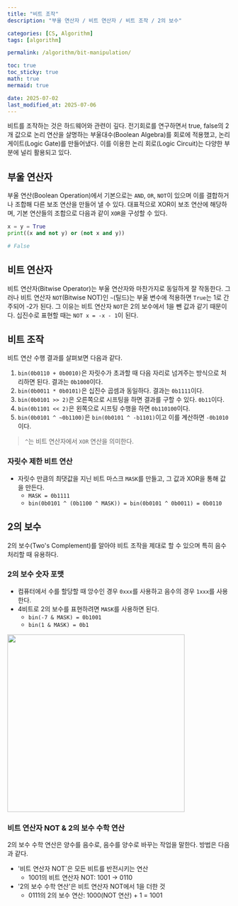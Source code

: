 ```yaml
---
title: "비트 조작"
description: "부울 연산자 / 비트 연산자 / 비트 조작 / 2의 보수"

categories: [CS, Algorithm]
tags: [algorithm]

permalink: /algorithm/bit-manipulation/

toc: true
toc_sticky: true
math: true
mermaid: true

date: 2025-07-02
last_modified_at: 2025-07-06
---
```


비트를 조작하는 것은 하드웨어와 관련이 깊다. 전기회로를 연구하면서 true, false의 2개 값으로 논리 연산을 살명하는 부울대수(Boolean Algebra)를 회로에 적용했고, 논리 게이트(Logic Gate)를 만들어냈다. 이를 이용한 논리 회로(Logic Circuit)는  다양한 부분에 널리 활용되고 있다.

## 부울 연산자

부울 연산(Boolean Operation)에서 기본으로는 `AND`, `OR`, `NOT`이 있으며 이를 결합하거나 조합해 다른 보조 연산을 만들어 낼 수 있다. 대표적으로 XOR이 보조 연산에 해당하며, 기본 연산들의 조합으로 다음과 같이 `XOR`을 구성할 수 있다.

```python
x = y = True
print((x and not y) or (not x and y))

# False
```

## 비트 연산자

비트 연산자(Bitwise Operator)는 부울 연산자와 마찬가지로 동일하게 잘 작동한다. 그러나 비트 연산자 `NOT`(Bitwise NOT)인 `~`(틸드)는 부울 변수에 적용하면 `True`는 1로 간주되어 -2가 된다. 그 이유는 비트 연산자 `NOT`은 2의 보수에서 1을 뺀 값과 같기 때문이다. 십진수로 표현할 때는 `NOT x = -x - 1`이 된다. 

## 비트 조작

비트 연산 수행 결과를 살펴보면 다음과 같다.

1. `bin(0b0110 + 0b0010)`은 자릿수가 초과할 때 다음 자리로 넘겨주는 방식으로 처리하면 된다. 결과는 `0b1000`이다.
2. `bin(0b0011 * 0b0101)`은 십진수 곱셈과 동일하다. 결과는 `0b1111`이다.
3. `bin(0b0101 >> 2)`은 오른쪽으로 시프팅을 하면 결과를 구할 수 있다. `0b11`이다.
4. `bin(0b1101 << 2)`은 왼쪽으로 시프팅 수행을 하면 `0b110100`이다.
5. `bin(0b0101 ^ ~0b1100)`은 `bin(0b0101 ^ -b1101)`이고 이를 계산하면 `-0b1010`이다.

> `^`는 비트 연산자에서 `XOR` 연산을 의미한다.

### 자릿수 제한 비트 연산

- 자릿수 만큼의 최댓값을 지닌 비트 마스크 `MASK`를 만들고, 그 값과 XOR을 통해 값을 만든다.
    - `MASK = 0b1111`
    - `bin(0b0101 ^ (0b1100 ^ MASK)) = bin(0b0101 ^ 0b0011) = 0b0110`

## 2의 보수

2의 보수(Two's Complement)를 알아야 비트 조작을 제대로 할 수 있으며 특히 음수 처리할 때 유용하다.

### 2의 보수 숫자 포맷

- 컴퓨터에서 수를 할당할 때 앙수인 경우 `0xxx`를 사용하고 음수의 경우 `1xxx`를 사용한다.
- 4비트로 2의 보수를 표현하려면 `MASK`를 사용하면 된다.
    - `bin(-7 & MASK) = 0b1001`
    - `bin(1 & MASK) = 0b1`

<img src="https://i.namu.wiki/i/mK3vgX8q08DXax_Gx5nza8ZpT9ym9UKQP22wZbnID7XSzBU6MhWjNUtaZsgm8Cdscmew5Zz4MIX8zMVEbyQPwQ.webp" width="400" height="400">



### 비트 연산자 NOT & 2의 보수 수학 연산

2의 보수 수학 연산은 양수를 음수로, 음수를 양수로 바꾸는 작업을 말한다. 방법은 다음과 같다.

- '비트 연산자 NOT`은 모든 비트를 반전시키는 연산
    - 1001의 비트 연산자 NOT: 1001 -> 0110
- '2의 보수 수학 연산'은 비트 연산자 NOT에서 1을 더한 것    
    - 0111의 2의 보수 연산: 1000(NOT 연산) + 1 = 1001